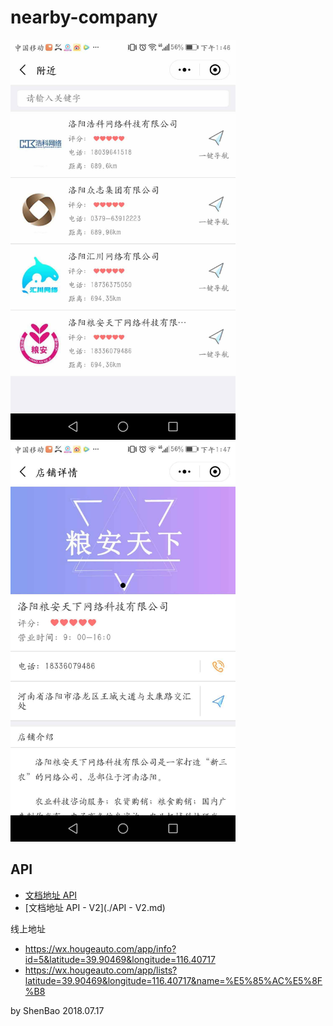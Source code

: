 # nearby-company

<img src="./screenshot/list.jpg" width="360"/>

<img src="./screenshot/details.jpg" width="360"/>



## API 

- [文档地址 API](./API.md)
- [文档地址 API - V2](./API - V2.md)

线上地址
- https://wx.hougeauto.com/app/info?id=5&latitude=39.90469&longitude=116.40717
- https://wx.hougeauto.com/app/lists?latitude=39.90469&longitude=116.40717&name=%E5%85%AC%E5%8F%B8


by ShenBao 2018.07.17
